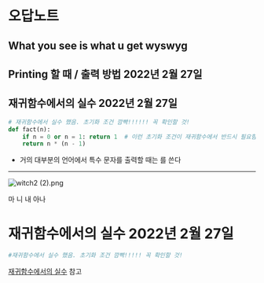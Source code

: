 # 오답노트

## What you see is what u get wyswyg

## Printing 할 때 / 출력 방법 2022년 2월 27일

## 재귀함수에서의 실수 2022년 2월 27일

```python
# 재귀함수에서 실수 했음. 초기화 조건 깜빡!!!!!! 꼭 확인할 것!
def fact(n):
	if n = 0 or n = 1: return 1  # 이런 초기화 조건이 재귀함수에서 반드시 필요함
	return n * (n - 1)

```

- 거의 대부분의 언어에서 특수 문자를 출력할 때는 를 쓴다

---

![witch2 (2).png](%E1%84%8B%E1%85%A9%E1%84%83%E1%85%A1%E1%86%B8%E1%84%82%E1%85%A9%E1%84%90%E1%85%B3%20fbcbf/witch2_(2).png)

마 니 내 아나

# 재귀함수에서의 실수 2022년 2월 27일

```python
#재귀함수에서 실수 했음. 초기화 조건 깜빡!!!!! 꼭 확인할 것!

```

[재귀함수에서의 실수](https://www.notion.so/43b72425acf3414bbdf681dbfb5982ae) 참고
